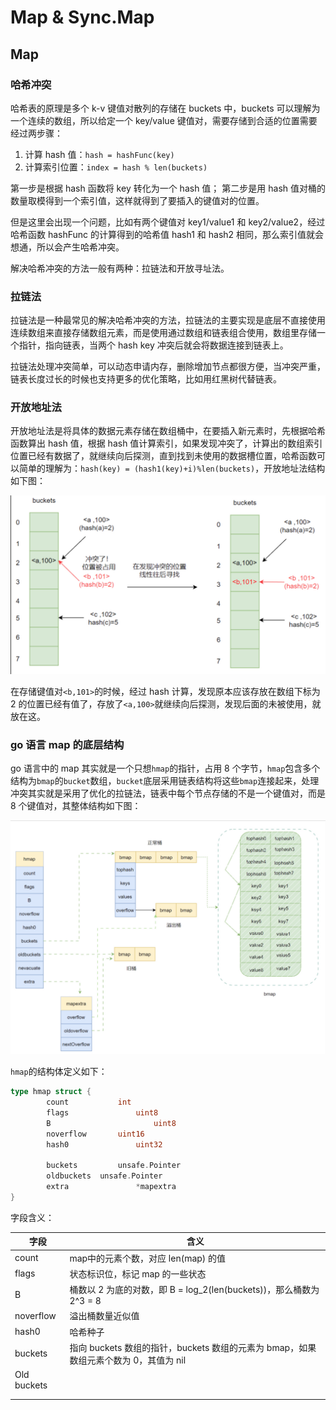 # Map & Sync.Map

## Map

### 哈希冲突

哈希表的原理是多个 k-v 键值对散列的存储在 buckets 中，buckets 可以理解为一个连续的数组，所以给定一个 key/value 键值对，需要存储到合适的位置需要经过两步骤：

1. 计算 hash 值：`hash = hashFunc(key)`
2. 计算索引位置：`index = hash % len(buckets)`

第一步是根据 hash 函数将 key 转化为一个 hash 值；
第二步是用 hash 值对桶的数量取模得到一个索引值，这样就得到了要插入的键值对的位置。

但是这里会出现一个问题，比如有两个键值对 key1/value1 和 key2/value2，经过哈希函数 hashFunc 的计算得到的哈希值 hash1 和 hash2 相同，那么索引值就会想通，所以会产生哈希冲突。

解决哈希冲突的方法一般有两种：拉链法和开放寻址法。

### 拉链法

拉链法是一种最常见的解决哈希冲突的方法，拉链法的主要实现是底层不直接使用连续数组来直接存储数组元素，而是使用通过数组和链表组合使用，数组里存储一个指针，指向链表，当两个 hash key 冲突后就会将数据连接到链表上。

拉链法处理冲突简单，可以动态申请内存，删除增加节点都很方便，当冲突严重，链表长度过长的时候也支持更多的优化策略，比如用红黑树代替链表。

### 开放地址法

开放地址法是将具体的数据元素存储在数组桶中，在要插入新元素时，先根据哈希函数算出 hash 值，根据 hash 值计算索引，如果发现冲突了，计算出的数组索引位置已经有数据了，就继续向后探测，直到找到未使用的数据槽位置，哈希函数可以简单的理解为：`hash(key) = (hash1(key)+i)%len(buckets)`，开放地址法结构如下图：

![Map开放地址法](../image/Map开放地址法.png)

在存储键值对`<b,101>`的时候，经过 hash 计算，发现原本应该存放在数组下标为 2 的位置已经有值了，存放了`<a,100>`就继续向后探测，发现后面的未被使用，就放在这。

### go 语言 map 的底层结构

go 语言中的 map 其实就是一个只想`hmap`的指针，占用 8 个字节，`hmap`包含多个结构为`bmap`的`bucket`数组，`bucket`底层采用链表结构将这些`bmap`连接起来，处理冲突其实就是采用了优化的拉链法，链表中每个节点存储的不是一个键值对，而是 8 个键值对，其整体结构如下图：

![Maphmap结构图](../image/Maphmap结构图.png)

`hmap`的结构体定义如下：

```go
type hmap struct {
		count 			int
		flags				uint8
		B						uint8
		noverflow		uint16
		hash0				uint32

		buckets			unsafe.Pointer
		oldbuckets	unsafe.Pointer
		extra				*mapextra
}
```

字段含义：

| 字段        | 含义                                                         |
| ----------- | ------------------------------------------------------------ |
| count       | map中的元素个数，对应 len(map) 的值                          |
| flags       | 状态标识位，标记 map 的一些状态                              |
| B           | 桶数以 2 为底的对数，即 B = log_2(len(buckets))，那么桶数为 2^3 = 8 |
| noverflow   | 溢出桶数量近似值                                             |
| hash0       | 哈希种子                                                     |
| buckets     | 指向 buckets 数组的指针，buckets 数组的元素为 bmap，如果数组元素个数为 0，其值为 nil |
| Old buckets |                                                              |
|             |                                                              |
|             |                                                              |

